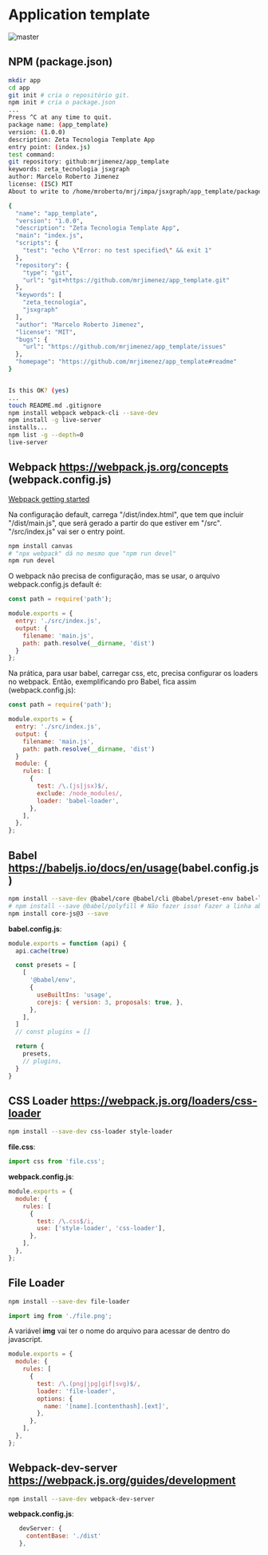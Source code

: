 # Application template

![master](https://github.com/mrjimenez/zeta_jsxgraph_template/workflows/Node%20CI%20Test/badge.svg)

## NPM (package.json)

```bash
mkdir app
cd app
git init # cria o repositório git.
npm init # cria o package.json
...
Press ^C at any time to quit.
package name: (app_template)
version: (1.0.0)
description: Zeta Tecnologia Template App
entry point: (index.js)
test command:
git repository: github:mrjimenez/app_template
keywords: zeta_tecnologia jsxgraph
author: Marcelo Roberto Jimenez
license: (ISC) MIT
About to write to /home/mroberto/mrj/impa/jsxgraph/app_template/package.json:

{
  "name": "app_template",
  "version": "1.0.0",
  "description": "Zeta Tecnologia Template App",
  "main": "index.js",
  "scripts": {
    "test": "echo \"Error: no test specified\" && exit 1"
  },
  "repository": {
    "type": "git",
    "url": "git+https://github.com/mrjimenez/app_template.git"
  },
  "keywords": [
    "zeta_tecnologia",
    "jsxgraph"
  ],
  "author": "Marcelo Roberto Jimenez",
  "license": "MIT",
  "bugs": {
    "url": "https://github.com/mrjimenez/app_template/issues"
  },
  "homepage": "https://github.com/mrjimenez/app_template#readme"
}


Is this OK? (yes)
...
touch README.md .gitignore
npm install webpack webpack-cli --save-dev
npm install -g live-server
installs...
npm list -g --depth=0
live-server
```

## Webpack <https://webpack.js.org/concepts> (webpack.config.js)

[Webpack getting started](https://webpack.js.org/guides/getting-started/)

Na configuração default, carrega "/dist/index.html", que tem que incluir "/dist/main.js", que será gerado a partir do que estiver em "/src". "/src/index.js" vai ser o entry point.

```bash
npm install canvas
# "npx webpack" dá no mesmo que "npm run devel"
npm run devel
```

O webpack não precisa de configuração, mas se usar, o arquivo webpack.config.js default é:

```javascript
const path = require('path');

module.exports = {
  entry: './src/index.js',
  output: {
    filename: 'main.js',
    path: path.resolve(__dirname, 'dist')
  }
};
```

Na prática, para usar babel, carregar css, etc, precisa configurar os loaders no webpack. Então, exemplificando pro Babel, fica assim (webpack.config.js):

```javascript
const path = require('path');

module.exports = {
  entry: './src/index.js',
  output: {
    filename: 'main.js',
    path: path.resolve(__dirname, 'dist')
  }
  module: {
    rules: [
      {
        test: /\.(js|jsx)$/,
        exclude: /node_modules/,
        loader: 'babel-loader',
      },
    ],
  },
};
```

## Babel <https://babeljs.io/docs/en/usage>(babel.config.js)

```bash
npm install --save-dev @babel/core @babel/cli @babel/preset-env babel-loader
# npm install --save @babel/polyfill # Não fazer isso! Fazer a linha abaixo!
npm install core-js@3 --save
```

__babel.config.js__:

```javascript
module.exports = function (api) {
  api.cache(true)

  const presets = [
    [
      '@babel/env',
      {
        useBuiltIns: 'usage',
        corejs: { version: 3, proposals: true, },
      },
    ],
  ]
  // const plugins = []

  return {
    presets,
    // plugins,
  }
}
```

## CSS Loader <https://webpack.js.org/loaders/css-loader>

```bash
npm install --save-dev css-loader style-loader
```

__file.css__:

```javascript
import css from 'file.css';
```

__webpack.config.js__:

```javascript
module.exports = {
  module: {
    rules: [
      {
        test: /\.css$/i,
        use: ['style-loader', 'css-loader'],
      },
    ],
  },
};
```

## File Loader

```bash
npm install --save-dev file-loader
```

```javascript
import img from './file.png';
```

A variável __img__ vai ter o nome do arquivo para acessar de dentro do javascript.

```javascript
module.exports = {
  module: {
    rules: [
      {
        test: /\.(png|jpg|gif|svg)$/,
        loader: 'file-loader',
        options: {
          name: '[name].[contenthash].[ext]',
        },
      },
    ],
  },
};
```

## Webpack-dev-server <https://webpack.js.org/guides/development>

```bash
npm install --save-dev webpack-dev-server
```

__webpack.config.js__:

```javascript
   devServer: {
     contentBase: './dist'
   },
```
